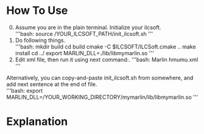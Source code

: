 # How To Use
0. Assume you are in the plain terminal. Initialize your ilcsoft.  
'''bash:
source /YOUR_ILCSOFT_PATH/init_ilcsoft.sh
'''  
1. Do following things.  
'''bash:
mkdir build
cd build
cmake -C $ILCSOFT/ILCSoft.cmake ..
make install
cd ../
export MARLIN_DLL=./lib/libmymarlin.so
'''  
2. Edit xml file, then run it using next command:.
'''bash:
Marlin hmumu.xml
'''

Alternatively, you can copy-and-paste init_ilcsoft.sh from somewhere, and add next sentence at the end of file.  
'''bash:
export MARLIN_DLL=/YOUR_WORKING_DIRECTORY/mymarlin/lib/libmymarlin.so
'''

# Explanation

